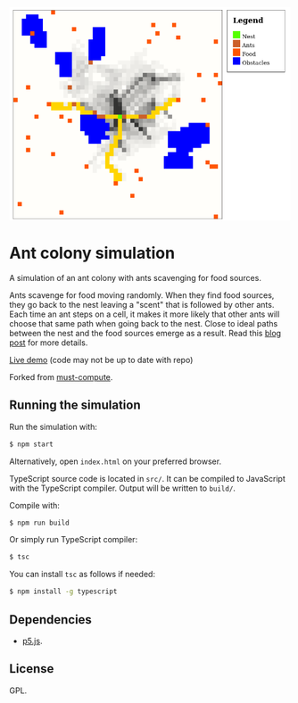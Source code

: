 ![tekst alternatywny](img/ant-sim.png)

# Ant colony simulation

A simulation of an ant colony with ants scavenging for food sources.

Ants scavenge for food moving randomly. When they find food sources, they go back to the nest leaving a "scent" that is followed by other ants. Each time an ant steps on a cell, it makes it more likely that other ants will choose that same path when going back to the nest. Close to ideal paths between the nest and the food sources emerge as a result. Read this [blog post](https://onestepcode.com/ant-colony-simulation/) for more details.

[Live demo](https://onestepcode.com/demo-ant-colony-simulation/index.html) (code may not be up to date with repo)

Forked from [must-compute](https://sr.ht/~must-compute/).

## Running the simulation

Run the simulation with:

```sh
$ npm start
```

Alternatively, open `index.html` on your preferred browser.

TypeScript source code is located in `src/`. It can be compiled to JavaScript with the TypeScript compiler. Output will be written to `build/`.

Compile with:

```sh
$ npm run build
```

Or simply run TypeScript compiler:

```sh
$ tsc
```

You can install `tsc` as follows if needed:

```sh
$ npm install -g typescript
```

## Dependencies

- [p5.js](https://p5js.org/).

## License

GPL.
